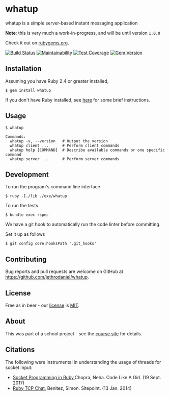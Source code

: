 # whatup

whatup is a simple server-based instant messaging application

**Note**: this is very much a work-in-progress, and will be until version `1.0.0`

Check it out on [rubygems.org](https://rubygems.org/gems/whatup).

[![Build Status](https://travis-ci.com/jethrodaniel/whatup.svg?branch=dev)](https://travis-ci.com/jethrodaniel/whatup)
[![Maintainability](https://api.codeclimate.com/v1/badges/e5356174302d82cf67cb/maintainability)](https://codeclimate.com/github/jethrodaniel/whatup/maintainability)
[![Test Coverage](https://api.codeclimate.com/v1/badges/a99a88d28ad37a79dbf6/test_coverage)](https://codeclimate.com/github/codeclimate/codeclimate/test_coverage)
[![Gem Version](https://badge.fury.io/rb/whatup.svg)](https://badge.fury.io/rb/whatup)

## Installation

Assuming you have Ruby 2.4 or greater installed,

```
$ gem install whatup
```

If you don't have Ruby installed, see [here](docs/installing_ruby.md) for some
brief instructions.

## Usage

```
$ whatup

Commands:
  whatup -v, --version   # Output the version
  whatup client ...      # Perform client commands
  whatup help [COMMAND]  # Describe available commands or one specific command
  whatup server ...      # Perform server commands
```

## Development

To run the program's command line interface

```
$ ruby -I./lib ./exe/whatup
```

To run the tests

```
$ bundle exec rspec
```

We have a git hook to automatically run the code linter before committing.

Set it up as follows

```
$ git config core.hooksPath '.git_hooks'
```

## Contributing

Bug reports and pull requests are welcome on GitHub at <https://github.com/jethrodaniel/whatup>.

## License

Free as in beer - our [license](https://github.com/jethrodaniel/whatup/blob/master/LICENSE) is [MIT](https://opensource.org/licenses/MIT).

## About

This was part of a school project - see the [course site](http://www.cs.memphis.edu/~kanyang/COMP3825-sp19.html) for details.

## Citations

The following were instrumental in understanding the usage of threads for socket input:

- [Socket Programming in Ruby](https://code.likeagirl.io/socket-programming-in-ruby-f714131336fd),Chopra, Neha. Code Like A Girl. (19 Sept. 2017)
- [Ruby TCP Chat](www.sitepoint.com/ruby-tcp-chat/), Benitez, Simon. Sitepoint. (13 Jan. 2014)
